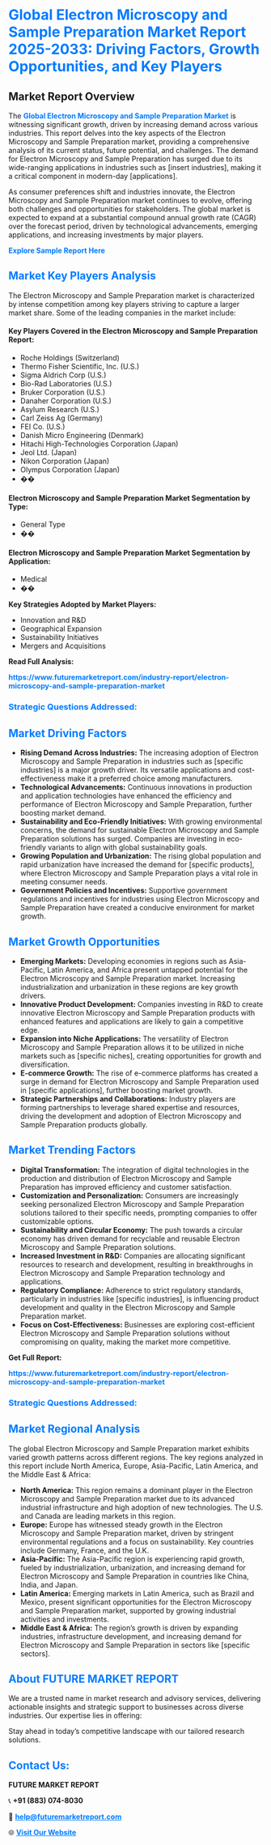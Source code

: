 <h1 style="color: #007BFF;">Global Electron Microscopy and Sample Preparation Market Report 2025-2033: Driving Factors, Growth Opportunities, and Key Players</h1>

<section id="overview">
<h2>Market Report Overview</h2>
<p>The <a href="https://www.futuremarketreport.com/industry-report/electron-microscopy-and-sample-preparation-market" style="color: #007BFF; text-decoration: none;"><strong>Global Electron Microscopy and Sample Preparation Market</strong></a> is witnessing significant growth, driven by increasing demand across various industries. This report delves into the key aspects of the Electron Microscopy and Sample Preparation market, providing a comprehensive analysis of its current status, future potential, and challenges. The demand for Electron Microscopy and Sample Preparation has surged due to its wide-ranging applications in industries such as [insert industries], making it a critical component in modern-day [applications].</p>
<p>As consumer preferences shift and industries innovate, the Electron Microscopy and Sample Preparation market continues to evolve, offering both challenges and opportunities for stakeholders. The global market is expected to expand at a substantial compound annual growth rate (CAGR) over the forecast period, driven by technological advancements, emerging applications, and increasing investments by major players.</p>
</section>

<section id="overview">
<p><a href="https://www.futuremarketreport.com/request-sample/reportId=117268" style="color: #007BFF; text-decoration: none;"><strong>Explore Sample Report Here</strong></a></p>
</section>

<section id="key-players">
<h2 style="color: #007BFF;">Market Key Players Analysis</h2>
<p>The Electron Microscopy and Sample Preparation market is characterized by intense competition among key players striving to capture a larger market share. Some of the leading companies in the market include:</p>
<h4>Key Players Covered in the Electron Microscopy and Sample Preparation Report:</h4>
<ul><li>Roche Holdings (Switzerland)</li><li>Thermo Fisher Scientific, Inc. (U.S.)</li><li>Sigma Aldrich Corp (U.S.)</li><li>Bio-Rad Laboratories (U.S.)</li><li>Bruker Corporation (U.S.)</li><li>Danaher Corporation (U.S.)</li><li>Asylum Research (U.S.)</li><li>Carl Zeiss Ag (Germany)</li><li>FEI Co. (U.S.)</li><li>Danish Micro Engineering (Denmark)</li><li>Hitachi High-Technologies Corporation (Japan)</li><li>Jeol Ltd. (Japan)</li><li>Nikon Corporation (Japan)</li><li>Olympus Corporation (Japan)</li><li>��</li></ul>
<h4>Electron Microscopy and Sample Preparation Market Segmentation by Type:</h4>
<ul><li>General Type</li><li>��</li></ul>

<h4>Electron Microscopy and Sample Preparation Market Segmentation by Application:</h4>
<ul><li>Medical</li><li>��</li></ul>
<p><strong>Key Strategies Adopted by Market Players:</strong></p>
<ul>
<li>Innovation and R&D</li>
<li>Geographical Expansion</li>
<li>Sustainability Initiatives</li>
<li>Mergers and Acquisitions</li>
</ul>
</section>

<section>
<p><strong>Read Full Analysis: </strong></p><a href="https://www.futuremarketreport.com/industry-report/electron-microscopy-and-sample-preparation-market" style="color: #007BFF; text-decoration: none;"><strong>https://www.futuremarketreport.com/industry-report/electron-microscopy-and-sample-preparation-market</strong></a>
<h3 style="color: #007BFF;">Strategic Questions Addressed:</h3>
</section>

<section id="driving-factors">
<h2 style="color: #007BFF;">Market Driving Factors</h2>
<ul>
<li><strong>Rising Demand Across Industries:</strong> The increasing adoption of Electron Microscopy and Sample Preparation in industries such as [specific industries] is a major growth driver. Its versatile applications and cost-effectiveness make it a preferred choice among manufacturers.</li>
<li><strong>Technological Advancements:</strong> Continuous innovations in production and application technologies have enhanced the efficiency and performance of Electron Microscopy and Sample Preparation, further boosting market demand.</li>
<li><strong>Sustainability and Eco-Friendly Initiatives:</strong> With growing environmental concerns, the demand for sustainable Electron Microscopy and Sample Preparation solutions has surged. Companies are investing in eco-friendly variants to align with global sustainability goals.</li>
<li><strong>Growing Population and Urbanization:</strong> The rising global population and rapid urbanization have increased the demand for [specific products], where Electron Microscopy and Sample Preparation plays a vital role in meeting consumer needs.</li>
<li><strong>Government Policies and Incentives:</strong> Supportive government regulations and incentives for industries using Electron Microscopy and Sample Preparation have created a conducive environment for market growth.</li>
</ul>
</section>

<section id="growth-opportunities">
<h2 style="color: #007BFF;">Market Growth Opportunities</h2>
<ul>
<li><strong>Emerging Markets:</strong> Developing economies in regions such as Asia-Pacific, Latin America, and Africa present untapped potential for the Electron Microscopy and Sample Preparation market. Increasing industrialization and urbanization in these regions are key growth drivers.</li>
<li><strong>Innovative Product Development:</strong> Companies investing in R&D to create innovative Electron Microscopy and Sample Preparation products with enhanced features and applications are likely to gain a competitive edge.</li>
<li><strong>Expansion into Niche Applications:</strong> The versatility of Electron Microscopy and Sample Preparation allows it to be utilized in niche markets such as [specific niches], creating opportunities for growth and diversification.</li>
<li><strong>E-commerce Growth:</strong> The rise of e-commerce platforms has created a surge in demand for Electron Microscopy and Sample Preparation used in [specific applications], further boosting market growth.</li>
<li><strong>Strategic Partnerships and Collaborations:</strong> Industry players are forming partnerships to leverage shared expertise and resources, driving the development and adoption of Electron Microscopy and Sample Preparation products globally.</li>
</ul>
</section>

<section id="trending-factors">
<h2 style="color: #007BFF;">Market Trending Factors</h2>
<ul>
<li><strong>Digital Transformation:</strong> The integration of digital technologies in the production and distribution of Electron Microscopy and Sample Preparation has improved efficiency and customer satisfaction.</li>
<li><strong>Customization and Personalization:</strong> Consumers are increasingly seeking personalized Electron Microscopy and Sample Preparation solutions tailored to their specific needs, prompting companies to offer customizable options.</li>
<li><strong>Sustainability and Circular Economy:</strong> The push towards a circular economy has driven demand for recyclable and reusable Electron Microscopy and Sample Preparation solutions.</li>
<li><strong>Increased Investment in R&D:</strong> Companies are allocating significant resources to research and development, resulting in breakthroughs in Electron Microscopy and Sample Preparation technology and applications.</li>
<li><strong>Regulatory Compliance:</strong> Adherence to strict regulatory standards, particularly in industries like [specific industries], is influencing product development and quality in the Electron Microscopy and Sample Preparation market.</li>
<li><strong>Focus on Cost-Effectiveness:</strong> Businesses are exploring cost-efficient Electron Microscopy and Sample Preparation solutions without compromising on quality, making the market more competitive.</li>
</ul>
</section>

<section>
<p><strong>Get Full Report: </strong></p><a href="https://www.futuremarketreport.com/industry-report/electron-microscopy-and-sample-preparation-market" style="color: #007BFF; text-decoration: none;"><strong>https://www.futuremarketreport.com/industry-report/electron-microscopy-and-sample-preparation-market</strong></a>
<h3 style="color: #007BFF;">Strategic Questions Addressed:</h3>
</section>


<section id="regional-analysis">
<h2 style="color: #007BFF;">Market Regional Analysis</h2>
<p>The global Electron Microscopy and Sample Preparation market exhibits varied growth patterns across different regions. The key regions analyzed in this report include North America, Europe, Asia-Pacific, Latin America, and the Middle East & Africa:</p>
<ul>
<li><strong>North America:</strong> This region remains a dominant player in the Electron Microscopy and Sample Preparation market due to its advanced industrial infrastructure and high adoption of new technologies. The U.S. and Canada are leading markets in this region.</li>
<li><strong>Europe:</strong> Europe has witnessed steady growth in the Electron Microscopy and Sample Preparation market, driven by stringent environmental regulations and a focus on sustainability. Key countries include Germany, France, and the U.K.</li>
<li><strong>Asia-Pacific:</strong> The Asia-Pacific region is experiencing rapid growth, fueled by industrialization, urbanization, and increasing demand for Electron Microscopy and Sample Preparation in countries like China, India, and Japan.</li>
<li><strong>Latin America:</strong> Emerging markets in Latin America, such as Brazil and Mexico, present significant opportunities for the Electron Microscopy and Sample Preparation market, supported by growing industrial activities and investments.</li>
<li><strong>Middle East & Africa:</strong> The region’s growth is driven by expanding industries, infrastructure development, and increasing demand for Electron Microscopy and Sample Preparation in sectors like [specific sectors].</li>
</ul>
</section>

<footer>
<h2 style="color: #007BFF;">About FUTURE MARKET REPORT</h2>
<p>We are a trusted name in market research and advisory services, delivering actionable insights and strategic support to businesses across diverse industries. Our expertise lies in offering:</p>

<p>Stay ahead in today’s competitive landscape with our tailored research solutions.</p>

<h2 style="color: #007BFF;">Contact Us:</h2>
<p><strong>FUTURE MARKET REPORT</strong></p>
<p>📞 <strong>+91 (883) 074-8030</strong></p>
<p>📧 <strong><a href="mailto:help@futuremarketreport.com" style="color: #007BFF;">help@futuremarketreport.com</a></strong></p>
<p>🌐 <strong><a href="https://www.futuremarketreport.com/" style="color: #007BFF;">Visit Our Website</a></strong></p>
</footer>